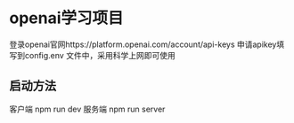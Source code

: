# openai学习项目
登录openai官网https://platform.openai.com/account/api-keys 申请apikey填写到config\.env 文件中，采用科学上网即可使用

## 启动方法
客户端 npm run dev 
服务端 npm run server

